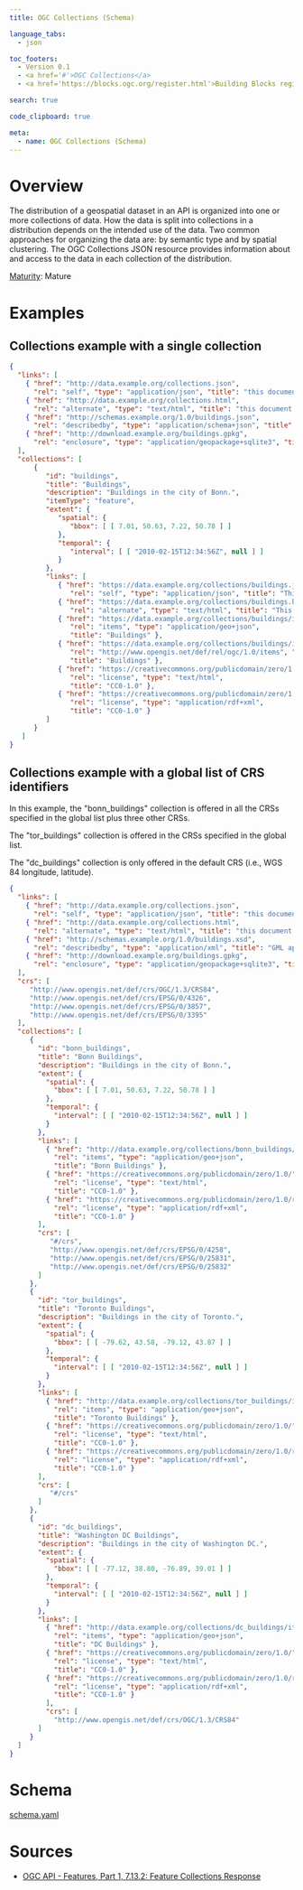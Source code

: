 ```yaml
---
title: OGC Collections (Schema)

language_tabs:
  - json

toc_footers:
  - Version 0.1
  - <a href='#'>OGC Collections</a>
  - <a href='https://blocks.ogc.org/register.html'>Building Blocks register</a>

search: true

code_clipboard: true

meta:
  - name: OGC Collections (Schema)
---
```


# Overview

The distribution of a geospatial dataset in an API is organized into one or more collections of data. How the data is split into collections in a distribution depends on the intended use of the data. Two common approaches for organizing the data are: by semantic type and by spatial clustering. The OGC Collections JSON resource provides information about and access to the data in each collection of the distribution.

[Maturity](https://github.com/cportele/ogcapi-building-blocks#building-block-maturity): Mature

# Examples

## Collections example with a single collection

```json
{
  "links": [
    { "href": "http://data.example.org/collections.json",
      "rel": "self", "type": "application/json", "title": "this document" },
    { "href": "http://data.example.org/collections.html",
      "rel": "alternate", "type": "text/html", "title": "this document as HTML" },
    { "href": "http://schemas.example.org/1.0/buildings.json",
      "rel": "describedby", "type": "application/schema+json", "title": "JSON schema for Acme Corporation building data" },
    { "href": "http://download.example.org/buildings.gpkg",
      "rel": "enclosure", "type": "application/geopackage+sqlite3", "title": "Bulk download (GeoPackage)", "length": 472546 }
  ],
  "collections": [
      {
         "id": "buildings",
         "title": "Buildings",
         "description": "Buildings in the city of Bonn.",
         "itemType": "feature",
         "extent": {
            "spatial": {
               "bbox": [ [ 7.01, 50.63, 7.22, 50.78 ] ]
            },
            "temporal": {
               "interval": [ [ "2010-02-15T12:34:56Z", null ] ]
            }
         },
         "links": [
            { "href": "https://data.example.org/collections/buildings.json",
               "rel": "self", "type": "application/json", "title": "This collection" },
            { "href": "https://data.example.org/collections/buildings.html",
               "rel": "alternate", "type": "text/html", "title": "This collection as HTML" },
            { "href": "https://data.example.org/collections/buildings/items",
               "rel": "items", "type": "application/geo+json",
               "title": "Buildings" },
            { "href": "https://data.example.org/collections/buildings/items",
               "rel": "http://www.opengis.net/def/rel/ogc/1.0/items", "type": "application/geo+json",
               "title": "Buildings" },
            { "href": "https://creativecommons.org/publicdomain/zero/1.0/",
               "rel": "license", "type": "text/html",
               "title": "CC0-1.0" },
            { "href": "https://creativecommons.org/publicdomain/zero/1.0/rdf",
               "rel": "license", "type": "application/rdf+xml",
               "title": "CC0-1.0" }
         ]
      }
   ]
}
```


## Collections example with a global list of CRS identifiers

In this example, the "bonn_buildings" collection is offered in all the CRSs specified in the global list plus three other CRSs.

The "tor_buildings" collection is offered in the CRSs specified in the global list.

The "dc_buildings" collection is only offered in the default CRS (i.e., WGS 84 longitude, latitude).
```json
{
  "links": [
    { "href": "http://data.example.org/collections.json",
      "rel": "self", "type": "application/json", "title": "this document" },
    { "href": "http://data.example.org/collections.html",
      "rel": "alternate", "type": "text/html", "title": "this document as HTML" },
    { "href": "http://schemas.example.org/1.0/buildings.xsd",
      "rel": "describedby", "type": "application/xml", "title": "GML application schema for Acme Corporation building data" },
    { "href": "http://download.example.org/buildings.gpkg",
      "rel": "enclosure", "type": "application/geopackage+sqlite3", "title": "Bulk download (GeoPackage)", "length": 472546 }
  ],
  "crs": [
     "http://www.opengis.net/def/crs/OGC/1.3/CRS84",
     "http://www.opengis.net/def/crs/EPSG/0/4326",
     "http://www.opengis.net/def/crs/EPSG/0/3857",
     "http://www.opengis.net/def/crs/EPSG/0/3395"
  ],
  "collections": [
     {
       "id": "bonn_buildings",
       "title": "Bonn Buildings",
       "description": "Buildings in the city of Bonn.",
       "extent": {
         "spatial": {
           "bbox": [ [ 7.01, 50.63, 7.22, 50.78 ] ]
         },
         "temporal": {
           "interval": [ [ "2010-02-15T12:34:56Z", null ] ]
         }
       },
       "links": [
         { "href": "http://data.example.org/collections/bonn_buildings/items",
           "rel": "items", "type": "application/geo+json",
           "title": "Bonn Buildings" },
         { "href": "https://creativecommons.org/publicdomain/zero/1.0/",
           "rel": "license", "type": "text/html",
           "title": "CC0-1.0" },
         { "href": "https://creativecommons.org/publicdomain/zero/1.0/rdf",
           "rel": "license", "type": "application/rdf+xml",
           "title": "CC0-1.0" }
       ],
       "crs": [
          "#/crs",
          "http://www.opengis.net/def/crs/EPSG/0/4258",
          "http://www.opengis.net/def/crs/EPSG/0/25831",
          "http://www.opengis.net/def/crs/EPSG/0/25832"
       ]
     },
     {
       "id": "tor_buildings",
       "title": "Toronto Buildings",
       "description": "Buildings in the city of Toronto.",
       "extent": {
         "spatial": {
           "bbox": [ [ -79.62, 43.58, -79.12, 43.87 ] ]
         },
         "temporal": {
           "interval": [ [ "2010-02-15T12:34:56Z", null ] ]
         }
       },
       "links": [
         { "href": "http://data.example.org/collections/tor_buildings/items",
           "rel": "items", "type": "application/geo+json",
           "title": "Toronto Buildings" },
         { "href": "https://creativecommons.org/publicdomain/zero/1.0/",
           "rel": "license", "type": "text/html",
           "title": "CC0-1.0" },
         { "href": "https://creativecommons.org/publicdomain/zero/1.0/rdf",
           "rel": "license", "type": "application/rdf+xml",
           "title": "CC0-1.0" }
       ],
       "crs": [
          "#/crs"
       ]
     },
     {
       "id": "dc_buildings",
       "title": "Washington DC Buildings",
       "description": "Buildings in the city of Washington DC.",
       "extent": {
         "spatial": {
           "bbox": [ [ -77.12, 38.80, -76.89, 39.01 ] ]
         },
         "temporal": {
           "interval": [ [ "2010-02-15T12:34:56Z", null ] ]
         }
       },
       "links": [
         { "href": "http://data.example.org/collections/dc_buildings/items",
           "rel": "items", "type": "application/geo+json",
           "title": "DC Buildings" },
         { "href": "https://creativecommons.org/publicdomain/zero/1.0/",
           "rel": "license", "type": "text/html",
           "title": "CC0-1.0" },
         { "href": "https://creativecommons.org/publicdomain/zero/1.0/rdf",
           "rel": "license", "type": "application/rdf+xml",
           "title": "CC0-1.0" }
         ],
         "crs": [
           "http://www.opengis.net/def/crs/OGC/1.3/CRS84"
       ]
     }
  ]
}
```

# Schema

[schema.yaml](https://raw.githubusercontent.com/rob-metalinkage/bblocks/v3registry/registereditems/geo/common/data_types/ogc_collections/schema.yaml)
# Sources

* [OGC API - Features, Part 1, 7.13.2: Feature Collections Response](http://www.opengis.net/doc/IS/ogcapi-features-1/1.0#_response_4)

